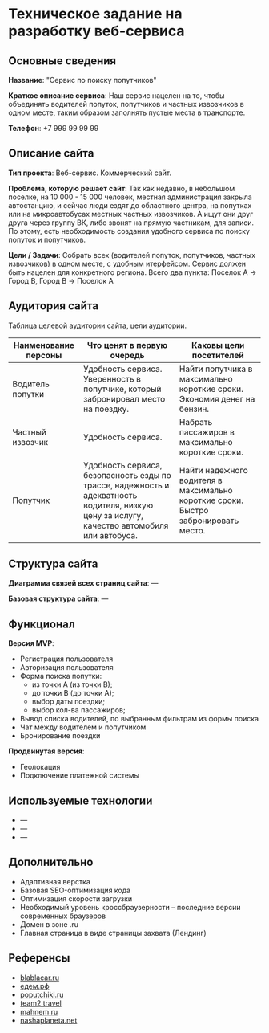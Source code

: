 # Техническое задание на разработку веб-сервиса


## Основные сведения

**Название**: "Сервис по поиску попутчиков"

**Краткое описание сервиса**:
Наш сервис нацелен на то, чтобы объединять водителей попуток, попутчиков и частных извозчиков в одном месте, таким образом заполнять пустые места в транспорте.

**Телефон**: +7 999 99 99 99


## Описание сайта

**Тип проекта**:
Веб-сервис. Коммерческий сайт.

**Проблема, которую решает сайт**:
Так как недавно, в небольшом поселке, на 10 000 - 15 000 человек, местная администрация закрыла автостанцию, и сейчас люди ездят до областного центра, на попутках или на микроавтобусах местных частных извозчиков.
А ищут они друг друга через группу ВК, либо звонят на прямую частникам, для записи. 
По этому, есть необходимость создания удобного сервиса по поиску попуток и попутчиков.

**Цели / Задачи**:
Cобрать всех (водителей попуток, попутчиков, частных извозчиков) в одном месте, с удобным итерфейсом.
Сервис должен быть нацелен для конкретного региона. Всего два пункта: Поселок A -> Город B, Город B -> Поселок A


## Аудитория сайта

Таблица целевой аудитории сайта, цели аудитории.

Наименование персоны | Что ценят в первую очередь | Каковы цели посетителей
-------------------- | -------------------------- | -------------------------
Водитель попутки | Удобность сервиса. Уверенность в попутчике, который забронировал место на поездку. | Найти попутчика в максимально короткие сроки. Экономия денег на бензин.
Частный извозчик | Удобность сервиса. | Набрать пассажиров в максимально короткие сроки.
Попутчик | Удобность сервиса, безопасность езды по трассе, надежность и адекватность водителя, низкую цену за ислугу, качество автомобиля или автобуса. | Найти надежного водителя в максимально короткие сроки. Быстро забронировать место.


## Структура сайта

**Диаграмма связей всех страниц сайта**:
—


**Базовая структура сайта**:
—


## Функционал

**Версия MVP**:
- Регистрация пользователя
- Авторизация пользователя
- Форма поиска попутки:
	- из точки A (из точки B);
	- до точки B (до точки A);
	- выбор даты поездки;
	- выбор кол-ва пассажиров;
- Вывод списка водителей, по выбранным фильтрам из формы поиска
- Чат между водителем и попутчиком
- Бронирование поездки


**Продвинутая версия**:
- Геолокация
- Подключение платежной системы


## Используемые технологии

- —
- —
- —


## Дополнительно

- Адаптивная верстка
- Базовая SEO-оптимизация кода
- Оптимизация скорости загрузки
- Необходимый уровень кроссбраузерности – последние версии современных браузеров
- Домен в зоне .ru
- Главная страница в виде страницы захвата (Лендинг)


## Референсы

- [blablacar.ru](ttps://blog.blablacar.ru/)
- [едем.рф](https://xn--d1abb2a.xn--p1ai/)
- [poputchiki.ru](https://poputchiki.ru/)
- [team2.travel](https://www.team2.travel/)
- [mahnem.ru](https://mahnem.ru/)
- [nashaplaneta.net](https://nashaplaneta.net/companions/)

